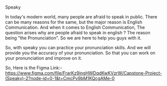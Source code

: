 Speaky 

In today's modern world, many people are afraid to speak in public. There can be many reasons for the same, but the major reason is English Communication. And when it comes to English Communication, The question arises why are people afraid to speak in english ? The reason being "the Pronunciation". So we are here to help you guys with it. 

So, with speaky you can practice your pronunciation skills. And we will provide you the accuracy of your pronunciation. So that you can work on your pronunciation and improve on it. 

So, Here is the Figma Link:- https://www.figma.com/file/FrarKz9ingHWDqdKwKVzrW/Capstone-Project-(Speaky)-2?node-id=0-1&t=CmcPv9bM1KQcgAMe-0